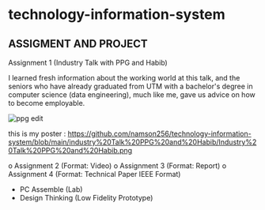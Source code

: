 # technology-information-system

ASSIGMENT AND PROJECT
---------------------

Assignment 1 (Industry Talk with PPG and Habib)

I learned fresh information about the working world at this talk, and the seniors who have already graduated from UTM with a bachelor's degree in computer science (data engineering), much like me, gave us advice on how to become employable. 

![ppg edit](https://github.com/namson256/technology-information-system/assets/155377702/cac25716-e613-461d-821d-866319f20e20)


this is my poster :
https://github.com/namson256/technology-information-system/blob/main/industry%20Talk%20PPG%20and%20Habib/Industry%20Talk%20PPG%20and%20Habib.png

o Assignment 2 (Format: Video)
o Assignment 3 (Format: Report)
o Assignment 4 (Format: Technical Paper IEEE Format)
- PC Assemble (Lab)
- Design Thinking (Low Fidelity Prototype) 
